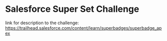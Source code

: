 # Salesforce Super Set Challenge 

link for description to the challenge: https://trailhead.salesforce.com/content/learn/superbadges/superbadge_apex
